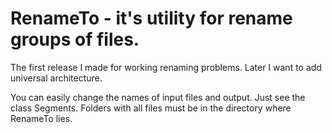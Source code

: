 # RenameTo - it's utility for rename groups of files.


The first release I made for working renaming problems. Later I want to add universal architecture.

You can easily change the names of input files and output. Just see the class Segments. Folders with all files must be in the directory where RenameTo lies.